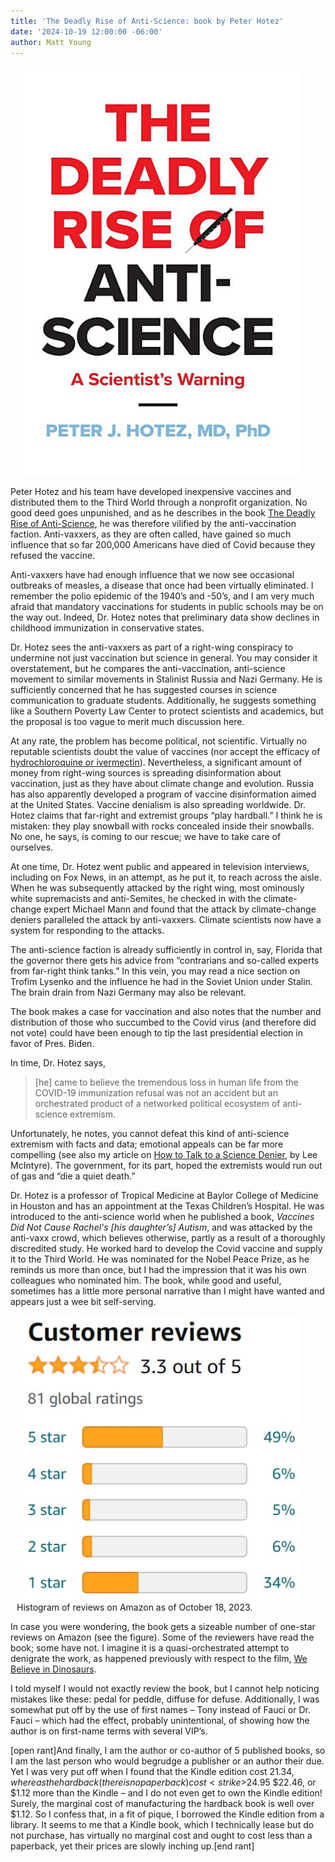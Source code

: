 ```yaml
---
title: 'The Deadly Rise of Anti-Science: book by Peter Hotez'
date: '2024-10-19 12:00:00 -06:00'
author: Matt Young
---
```

<figure class="on-the-left-side" style="margin-top: 10px; margin-right: 40px; margin-bottom: 10px; margin-left: 10px;">
<img src="/uploads/2023/Hotez_Cover_600.jpg" alt="Book cover"/>
<figcaption><a href=""></a>
</figcaption>
</figure>

Peter Hotez and his team have developed inexpensive vaccines and distributed them to the Third World through a nonprofit organization. No good deed goes unpunished, and as he describes in the book <a href="https://www.amazon.com/Deadly-Rise-Anti-science-Scientists-Warning-ebook/dp/B0BWSLNSVY">The Deadly Rise of Anti-Science</a>, he was therefore vilified by the anti-vaccination faction. Anti-vaxxers, as they are often called, have gained so much influence that so far 200,000 Americans have died of Covid because they refused the vaccine. 

Anti-vaxxers have had enough influence that we now see occasional outbreaks of measles, a disease that once had been virtually eliminated. I remember the polio epidemic of the 1940’s and -50’s, and I am very much afraid that mandatory vaccinations for students in public schools may be on the way out. Indeed, Dr. Hotez notes that preliminary data show declines in childhood immunization in conservative states.

Dr. Hotez sees the anti-vaxxers as part of a right-wing conspiracy to undermine not just vaccination but science in general. You may consider it overstatement, but he compares the anti-vaccination, anti-science movement to similar movements in Stalinist Russia and Nazi Germany. He is sufficiently concerned that he has suggested courses in science communication to graduate students. Additionally, he suggests something like a Southern Poverty Law Center to protect scientists and academics, but the proposal is too vague to merit much discussion here.

<!--more-->

At any rate, the problem has become political, not scientific. Virtually no reputable scientists doubt the value of vaccines (nor accept the efficacy of <a href="https://scdhec.gov/covid19/dangers-using-hydroxychloroquine-ivermectin-preventing-or-treating-covid-19">hydrochloroquine or ivermectin</a>). Nevertheless, a significant amount of money from right-wing sources is spreading disinformation about vaccination, just as they have about climate change and evolution. Russia has also apparently developed a program of vaccine disinformation aimed at the United States. Vaccine denialism is also spreading worldwide. Dr. Hotez claims that far-right and extremist groups “play hardball.” I think he is mistaken: they play snowball with rocks concealed inside their snowballs. No one, he says, is coming to our rescue; we have to take care of ourselves.

At one time, Dr. Hotez went public and appeared in television interviews, including on Fox News, in an attempt, as he put it, to reach across the aisle. When he was subsequently attacked by the right wing, most ominously white supremacists and anti-Semites, he checked in with the climate-change expert Michael Mann and found that the attack by climate-change deniers paralleled the attack by anti-vaxxers. Climate scientists now have a system for responding to the attacks.

The anti-science faction is already sufficiently in control in, say, Florida that the governor there gets his advice from “contrarians and so-called experts from far-right think tanks.” In this vein, you may read a nice section on Trofim Lysenko and the influence he had in the Soviet Union under Stalin. The brain drain from Nazi Germany may also be relevant.

The book makes a case for vaccination and also notes that the number and distribution of those who succumbed to the Covid virus (and therefore did not vote) could have been enough to tip the last presidential election in favor of Pres. Biden. 

In time, Dr. Hotez says,

<blockquote>[he] came to believe the tremendous loss in human life from the COVID-19 immunization refusal was not an accident but an orchestrated product of a networked political ecosystem of anti-science extremism.</blockquote>

Unfortunately, he notes, you cannot defeat this kind of anti-science extremism with facts and data; emotional appeals can be far more compelling (see also my article on <a href="https://pandasthumb.org/archives/2023/06/how-to-talk-science-denier.html">How to Talk to a Science Denier</a>, by Lee McIntyre). The government, for its part, hoped the extremists would run out of gas and “die a quiet death.”

Dr. Hotez is a professor of Tropical Medicine at Baylor College of Medicine in Houston and has an appointment at the Texas Children’s Hospital. He was introduced to the anti-science world when he published a book, <i>Vaccines Did Not Cause Rachel's [his daughter’s] Autism</i>, and was attacked by the anti-vaxx crowd, which believes otherwise, partly as a result of a thoroughly discredited study. He worked hard to develop the Covid vaccine and supply it to the Third World. He was nominated for the Nobel Peace Prize, as he reminds us more than once, but I had the impression that it was his own colleagues who nominated him. The book, while good and useful, sometimes has a little more personal narrative than I might have wanted and appears just a wee bit self-serving.



<figure class="on-the-left-side" style="margin-top: 10px; margin-right: 40px; margin-bottom: 10px; margin-left: 10px;">
<img src="/uploads/2023/Hotez_Customer_Reviews_10_18.jpg" alt="Graph of reviews"/>
<figcaption><a href=""></a>Histogram of reviews on Amazon as of October 18, 2023.
</figcaption>
</figure>

In case you were wondering, the book gets a sizeable number of one-star reviews on Amazon (see the figure). Some of the reviewers have read the book; some have not. I imagine it is a quasi-orchestrated attempt to denigrate the work, as happened previously with respect to the film, <a href="https://en.wikipedia.org/wiki/We_Believe_in_Dinosaurs">We Believe in Dinosaurs</a>.

I told myself I would not exactly review the book, but I cannot help noticing mistakes like these: pedal for peddle, diffuse for defuse. Additionally, I was somewhat put off by the use of first names – Tony instead of Fauci or Dr. Fauci – which had the effect, probably unintentional, of showing how the author is on first-name terms with several VIP’s.

[open rant]And finally, I am the author or co-author of 5 published books, so I am the last person who would begrudge a publisher or an author their due. Yet I was very put off when I found that the Kindle edition cost $21.34, whereas the hardback (there is no paperback) cost <strike>$24.95</strike> $22.46, or $1.12 more than the Kindle – and I do not even get to own the Kindle edition! Surely, the marginal cost of manufacturing the hardback book is well over $1.12. So I confess that, in a fit of pique, I borrowed the Kindle edition from a library. It seems to me that a Kindle book, which I technically lease but do not purchase, has virtually no marginal cost and ought to cost less than a paperback, yet their prices are slowly inching up.[end rant]
